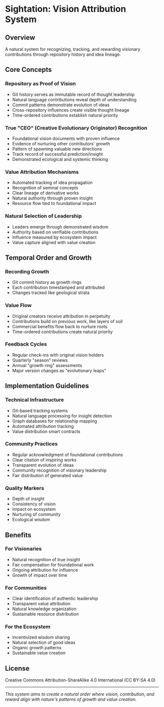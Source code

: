 # Sightation: Vision Attribution System

## Overview
A natural system for recognizing, tracking, and rewarding visionary contributions through repository history and idea lineage.

## Core Concepts

### Repository as Proof of Vision
- Git history serves as immutable record of thought leadership
- Natural language contributions reveal depth of understanding
- Commit patterns demonstrate evolution of ideas
- Cross-repository influences create visible thought lineage
- Time-ordered contributions establish natural priority

### True "CEO" (Creative Evolutionary Originator) Recognition
- Foundational vision documents with proven influence
- Evidence of nurturing other contributors' growth
- Pattern of spawning valuable new directions
- Track record of successful prediction/insight
- Demonstrated ecological and systemic thinking

### Value Attribution Mechanisms
- Automated tracking of idea propagation
- Recognition of seminal concepts
- Clear lineage of derivative works
- Natural authority through proven insight
- Resource flow tied to foundational impact

### Natural Selection of Leadership
- Leaders emerge through demonstrated wisdom
- Authority based on verifiable contributions
- Influence measured by ecosystem impact
- Value capture aligned with value creation

## Temporal Order and Growth

### Recording Growth
- Git commit history as growth rings
- Each contribution timestamped and attributed
- Changes tracked like geological strata

### Value Flow
- Original creators receive attribution in perpetuity
- Contributions build on previous work, like layers of soil
- Commercial benefits flow back to nurture roots
- Time-ordered contributions create natural priority

### Feedback Cycles
- Regular check-ins with original vision holders
- Quarterly "season" reviews
- Annual "growth ring" assessments
- Major version changes as "evolutionary leaps"

## Implementation Guidelines

### Technical Infrastructure
- Git-based tracking systems
- Natural language processing for insight detection
- Graph databases for relationship mapping
- Automated attribution tracking
- Value distribution smart contracts

### Community Practices
- Regular acknowledgment of foundational contributions
- Clear citation of inspiring works
- Transparent evolution of ideas
- Community recognition of visionary leadership
- Fair distribution of generated value

### Quality Markers
- Depth of insight
- Consistency of vision
- Impact on ecosystem
- Nurturing of community
- Ecological wisdom

## Benefits

### For Visionaries
- Natural recognition of true insight
- Fair compensation for foundational work
- Ongoing attribution for influence
- Growth of impact over time

### For Communities
- Clear identification of authentic leadership
- Transparent value attribution
- Natural knowledge organization
- Sustainable resource distribution

### For the Ecosystem
- Incentivized wisdom sharing
- Natural selection of good ideas
- Organic growth patterns
- Sustainable value creation

## License
Creative Commons Attribution-ShareAlike 4.0 International (CC BY-SA 4.0)

---
*This system aims to create a natural order where vision, contribution, and reward align with nature's patterns of growth and value creation.*

